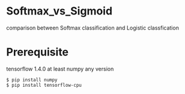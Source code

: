 # Softmax_vs_Sigmoid
comparison between Softmax classification and Logistic classfication

# Prerequisite 

tensorflow 1.4.0 at least
numpy any version

  	$ pip install numpy
	$ pip install tensorflow-cpu

